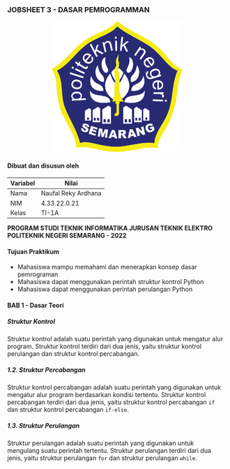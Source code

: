 ### JOBSHEET 3 - DASAR PEMROGRAMMAN
<p align="center">
    <img src="https://github.com/ardzz/dasar-pemrogaman-2/raw/master/images/logo-polines.png" alt="Logo Polines" width="300" height="300">
</p>

#### Dibuat dan disusun oleh
| Variabel | Nilai               |
|----------|---------------------|
| Nama     | Naufal Reky Ardhana |
| NIM      | 4.33.22.0.21        |
| Kelas    | TI-1A               |

**PROGRAM STUDI TEKNIK INFORMATIKA JURUSAN TEKNIK ELEKTRO POLITEKNIK NEGERI SEMARANG - 2022**

#### Tujuan Praktikum
- Mahasiswa mampu memahami dan menerapkan konsep dasar pemrograman
- Mahasiswa dapat menggunakan perintah struktur kontrol Python
- Mahasiswa dapat menggunakan perintah perulangan Python

#### BAB 1 - Dasar Teori

##### Struktur Kontrol
Struktur kontrol adalah suatu perintah yang digunakan untuk mengatur alur program. Struktur kontrol terdiri dari dua jenis, yaitu struktur kontrol perulangan dan struktur kontrol percabangan.
##### 1.2. Struktur Percabangan
Struktur kontrol percabangan adalah suatu perintah yang digunakan untuk mengatur alur program berdasarkan kondisi tertentu. Struktur kontrol percabangan terdiri dari dua jenis, yaitu struktur kontrol percabangan `if` dan struktur kontrol percabangan `if-else`.
##### 1.3. Struktur Perulangan
Struktur perulangan adalah suatu perintah yang digunakan untuk mengulang suatu perintah tertentu. Struktur perulangan terdiri dari dua jenis, yaitu struktur perulangan `for` dan struktur perulangan `while`.